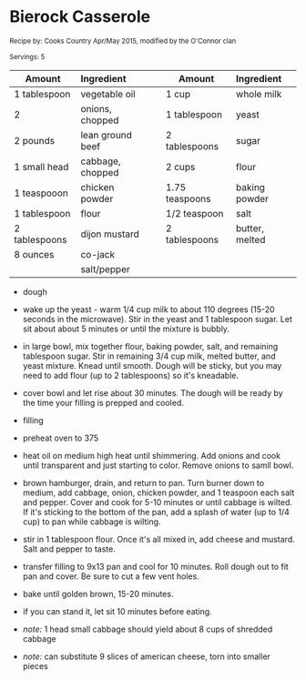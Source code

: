 # Bierock Casserole

<small>Recipe by: Cooks Country Apr/May 2015, modified by the O'Connor clan</small>

<small>Servings: 5</small>

| Amount         | Ingredient       |     | Amount        | Ingredient      |
| -------------- | :--------------- | --- | ------------- | :-------------- |
| 1 tablespoon   | vegetable oil    |     | 1 cup         | whole milk      |
| 2              | onions, chopped  |     | 1 tablespoon  | yeast           |
| 2 pounds       | lean ground beef |     | 2 tablespoons | sugar           |
| 1 small head   | cabbage, chopped |     | 2 cups        | flour           |
| 1 teaspooon    | chicken powder   |     | 1.75 teaspoons| baking powder   |
| 1 tablespoon   | flour            |     | 1/2 teaspoon  | salt            | 
| 2 tablespoons  | dijon mustard    |     | 2 tablespoons | butter, melted  |
| 8 ounces       | co-jack          |     
|                | salt/pepper      |

- dough
- wake up the yeast - warm 1/4 cup milk to about 110 degrees (15-20 seconds in the microwave). Stir in the yeast and 1 tablespoon sugar. Let sit about about 5 minutes or until the mixture is bubbly.
- in large bowl, mix together flour, baking powder, salt, and remaining tablespoon sugar. Stir in remaining 3/4 cup milk, melted butter, and yeast mixture. Knead until smooth. Dough will be sticky, but you may need to add flour (up to 2 tablespoons) so it's kneadable.
- cover bowl and let rise about 30 minutes. The dough will be ready by the time your filling is prepped and cooled.
- filling
- preheat oven to 375
- heat oil on medium high heat until shimmering. Add onions and cook until transparent and just starting to color. Remove onions to samll bowl.
- brown hamburger, drain, and return to pan. Turn burner down to medium, add cabbage, onion, chicken powder, and 1 teaspoon each salt and pepper. Cover and cook for 5-10 minutes or until cabbage is wilted. If it's sticking to the bottom of the pan, add a splash of water (up to 1/4 cup) to pan while cabbage is wilting.
- stir in 1 tablespoon flour. Once it's all mixed in, add cheese and mustard. Salt and pepper to taste.
- transfer filling to 9x13 pan and cool for 10 minutes. Roll dough out to fit pan and cover. Be sure to cut a few vent holes.
- bake until golden brown, 15-20 minutes.
- if you can stand it, let sit 10 minutes before eating.

- _note:_ 1 head small cabbage should yield about 8 cups of shredded cabbage
- _note:_ can substitute 9 slices of american cheese, torn into smaller pieces

